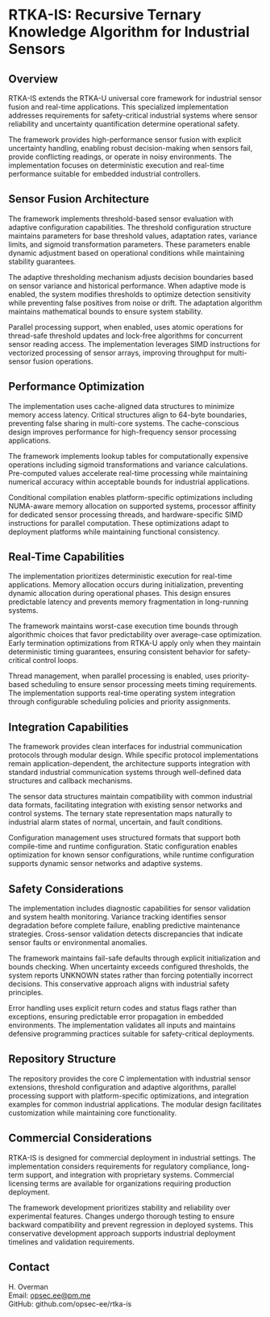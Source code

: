 # RTKA-IS: Recursive Ternary Knowledge Algorithm for Industrial Sensors

## Overview

RTKA-IS extends the RTKA-U universal core framework for industrial sensor fusion and real-time applications. This specialized implementation addresses requirements for safety-critical industrial systems where sensor reliability and uncertainty quantification determine operational safety.

The framework provides high-performance sensor fusion with explicit uncertainty handling, enabling robust decision-making when sensors fail, provide conflicting readings, or operate in noisy environments. The implementation focuses on deterministic execution and real-time performance suitable for embedded industrial controllers.

## Sensor Fusion Architecture

The framework implements threshold-based sensor evaluation with adaptive configuration capabilities. The threshold configuration structure maintains parameters for base threshold values, adaptation rates, variance limits, and sigmoid transformation parameters. These parameters enable dynamic adjustment based on operational conditions while maintaining stability guarantees.

The adaptive thresholding mechanism adjusts decision boundaries based on sensor variance and historical performance. When adaptive mode is enabled, the system modifies thresholds to optimize detection sensitivity while preventing false positives from noise or drift. The adaptation algorithm maintains mathematical bounds to ensure system stability.

Parallel processing support, when enabled, uses atomic operations for thread-safe threshold updates and lock-free algorithms for concurrent sensor reading access. The implementation leverages SIMD instructions for vectorized processing of sensor arrays, improving throughput for multi-sensor fusion operations.

## Performance Optimization

The implementation uses cache-aligned data structures to minimize memory access latency. Critical structures align to 64-byte boundaries, preventing false sharing in multi-core systems. The cache-conscious design improves performance for high-frequency sensor processing applications.

The framework implements lookup tables for computationally expensive operations including sigmoid transformations and variance calculations. Pre-computed values accelerate real-time processing while maintaining numerical accuracy within acceptable bounds for industrial applications.

Conditional compilation enables platform-specific optimizations including NUMA-aware memory allocation on supported systems, processor affinity for dedicated sensor processing threads, and hardware-specific SIMD instructions for parallel computation. These optimizations adapt to deployment platforms while maintaining functional consistency.

## Real-Time Capabilities

The implementation prioritizes deterministic execution for real-time applications. Memory allocation occurs during initialization, preventing dynamic allocation during operational phases. This design ensures predictable latency and prevents memory fragmentation in long-running systems.

The framework maintains worst-case execution time bounds through algorithmic choices that favor predictability over average-case optimization. Early termination optimizations from RTKA-U apply only when they maintain deterministic timing guarantees, ensuring consistent behavior for safety-critical control loops.

Thread management, when parallel processing is enabled, uses priority-based scheduling to ensure sensor processing meets timing requirements. The implementation supports real-time operating system integration through configurable scheduling policies and priority assignments.

## Integration Capabilities

The framework provides clean interfaces for industrial communication protocols through modular design. While specific protocol implementations remain application-dependent, the architecture supports integration with standard industrial communication systems through well-defined data structures and callback mechanisms.

The sensor data structures maintain compatibility with common industrial data formats, facilitating integration with existing sensor networks and control systems. The ternary state representation maps naturally to industrial alarm states of normal, uncertain, and fault conditions.

Configuration management uses structured formats that support both compile-time and runtime configuration. Static configuration enables optimization for known sensor configurations, while runtime configuration supports dynamic sensor networks and adaptive systems.

## Safety Considerations

The implementation includes diagnostic capabilities for sensor validation and system health monitoring. Variance tracking identifies sensor degradation before complete failure, enabling predictive maintenance strategies. Cross-sensor validation detects discrepancies that indicate sensor faults or environmental anomalies.

The framework maintains fail-safe defaults through explicit initialization and bounds checking. When uncertainty exceeds configured thresholds, the system reports UNKNOWN states rather than forcing potentially incorrect decisions. This conservative approach aligns with industrial safety principles.

Error handling uses explicit return codes and status flags rather than exceptions, ensuring predictable error propagation in embedded environments. The implementation validates all inputs and maintains defensive programming practices suitable for safety-critical deployments.

## Repository Structure

The repository provides the core C implementation with industrial sensor extensions, threshold configuration and adaptive algorithms, parallel processing support with platform-specific optimizations, and integration examples for common industrial applications. The modular design facilitates customization while maintaining core functionality.

## Commercial Considerations

RTKA-IS is designed for commercial deployment in industrial settings. The implementation considers requirements for regulatory compliance, long-term support, and integration with proprietary systems. Commercial licensing terms are available for organizations requiring production deployment.

The framework development prioritizes stability and reliability over experimental features. Changes undergo thorough testing to ensure backward compatibility and prevent regression in deployed systems. This conservative development approach supports industrial deployment timelines and validation requirements.

## Contact

H. Overman  
Email: opsec.ee@pm.me  
GitHub: github.com/opsec-ee/rtka-is
